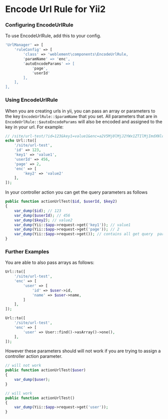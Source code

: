 # Encode Url Rule for Yii2

### Configuring EncodeUrlRule
To use EncodeUrlRule, add this to your config.
```php
'UrlManager' => [
    'ruleConfig' => [
        'class' => 'weblement\components\EncodeUrlRule,
        'paramName' => 'enc',
        'autoEncodeParams' => [
            'page',
            'userId'
        ],
    ],
],
```

### Using EncodeUrlRule
When you are creating urls in yii, you can pass an array or parameters to the key `EncodeUrlRule::$paramName` that you set.
All parameters that are in `EncodeUrlRule::$autoEncodeParams` will also be encoded and assigned to the key in your url.
For example:
```php
// /site/url-test/?id=123&key1=value1&enc=a2V5Mj0lMjJ2YWx1ZTIlMjImdXNlcklkPTQ1NiZwYWdlPTI%253D
echo Url::to([
    '/site/url-test',
    'id' => 123,
    'key1' => 'value1',
    'userId' => 456,
    'page' => 2,
    'enc' => [
        'key2' => 'value2'
    ],
]);
```
In your controller action you can get the query parameters as follows
```php
public function actionUrlTest($id, $userId, $key2)
{
    var_dump($id); // 123
    var_dump($userId); // 456
    var_dump($key2); // value2
    var_dump(Yii::$app->request->get('key1')); // value1
    var_dump(Yii::$app->request->get('page')); // 2
    var_dump(Yii::$app->request->get()); // contains all get query  parameters including `enc`
}
```

### Further Examples

You are able to also pass arrays as follows:
```php
Url::to([
    '/site/url-test',
    'enc' => [
        'user' => [
            'id' => $user->id,
            'name' => $user->name,
        ]
    ],
]);

Url::to([
    '/site/url-test',
    'enc' => [
        'user' => User::find()->asArray()->one(),
    ],
]);
```

However these parameters should will not work if you are trying to assign a controller action parameter.

```php
// will not work
public function actionUrlTest($user)
{
    var_dump($user);
}

// will work
public function actionUrlTest()
{
    var_dump(Yii::$app->request->get('user'));
}
```

